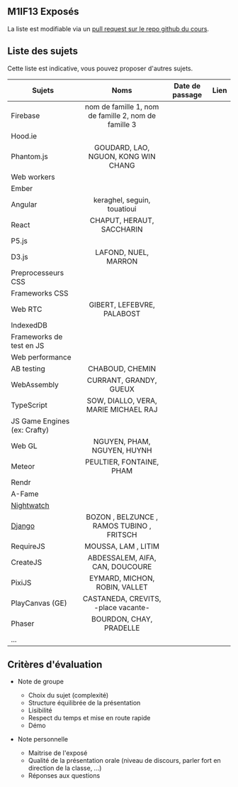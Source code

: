 ## M1IF13 Exposés

La liste est modifiable via un [pull request sur le repo github du cours](https://github.com/aurelient/mif13/blob/master/2018/exposes.md).

## Liste des sujets
<!-- Table à compléter -->

Cette liste est indicative, vous pouvez proposer d'autres sujets.

| Sujets                        | Noms          | Date de passage  | Lien  |
| ----------------------------- |:-------------:| ---------------- | ----- |
| Firebase                      | nom de famille 1, nom de famille 2, nom de famille 3 |                  |       |
| Hood.ie                       |               |                  |       |
| Phantom.js                    | GOUDARD, LAO, NGUON, KONG WIN CHANG              |                  |       |
| Web workers                   |               |                  |       |
| Ember                         |               |                  |       |
| Angular                       | keraghel, seguin, touatioui     |           |       |
| React                         | CHAPUT, HERAUT, SACCHARIN |                  |       |
| P5.js                         |               |                  |       |
| D3.js                         |  LAFOND, NUEL, MARRON             |                  |       |
| Preprocesseurs CSS            |               |                  |       |
| Frameworks CSS                |               |                  |       |
| Web RTC                       | GIBERT, LEFEBVRE, PALABOST |                  |       |
| IndexedDB                     |               |                  |       |
| Frameworks de test en JS      |               |                  |       |
| Web performance               |               |                  |       |
| AB testing                    | CHABOUD, CHEMIN              |                  |       |
| WebAssembly                   | CURRANT, GRANDY, GUEUX              |                  |       |
| TypeScript                    |  SOW, DIALLO, VERA, MARIE MICHAEL RAJ             |                  |       |
| JS Game Engines (ex: Crafty)  |               |                  |       |
| Web GL                        | NGUYEN, PHAM, NGUYEN, HUYNH              |                  |       |
| Meteor                        | PEULTIER, FONTAINE, PHAM              |                  |       |
| Rendr                         |               |                  |       |
| A-Fame                        |               |                  |       |
| [Nightwatch](http://nightwatchjs.org/) |      |                  |       |
| [Django](https://www.djangoproject.com/)      |  BOZON , BELZUNCE , RAMOS TUBINO , FRITSCH     |                  |       |
| RequireJS                     | MOUSSA, LAM , LITIM            |                  |       |
| CreateJS                      | ABDESSALEM, AIFA, CAN, DOUCOURE | |      |
| PixiJS                        | EYMARD, MICHON, ROBIN, VALLET | |      |
| PlayCanvas (GE)               | CASTANEDA, CREVITS, -place vacante-              |                  |       |
| Phaser                        | BOURDON, CHAY, PRADELLE   |                  |       |
| ...                           |               |                  |       |


<!-- Merci de maintenir un semblant de mise en page sur le tableau -->


## Critères d'évaluation

- Note de groupe
  - Choix du sujet (complexité)
  -	Structure équilibrée de la présentation
  - Lisibilité
  - Respect du temps et mise en route rapide
  - Démo

- Note personnelle		
  - Maitrise de l'exposé
  - Qualité de la présentation orale (niveau de discours, parler fort en direction de la classe, ...)
  - Réponses aux questions
